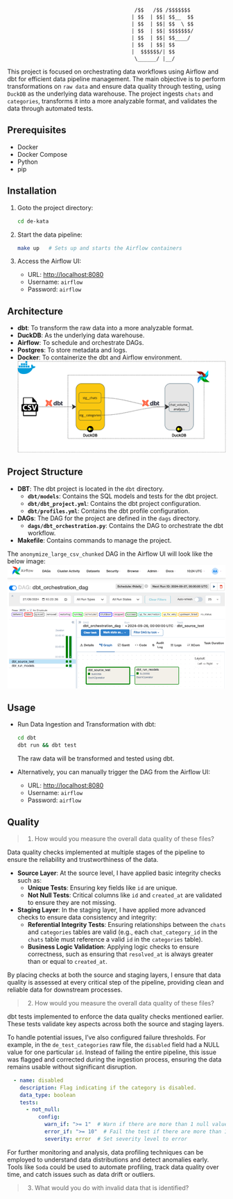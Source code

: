 ````text
                                         /$$   /$$ /$$$$$$$ 
                                        | $$  | $$| $$__  $$
                                        | $$  | $$| $$  \ $$
                                        | $$  | $$| $$$$$$$/
                                        | $$  | $$| $$____/ 
                                        | $$  | $$| $$      
                                        |  $$$$$$/| $$      
                                         \______/ |__/      
````


This project is focused on orchestrating data workflows using Airflow and dbt for efficient data pipeline management. The main objective is to perform transformations on `raw data` and ensure data quality through testing, using `DuckDB` as the underlying data warehouse. The project ingests `chats` and `categories`, transforms it into a more analyzable format, and validates the data through automated tests.

## Prerequisites

- Docker
- Docker Compose
- Python
- pip

## Installation

1. Goto the project directory:
    ```sh
    cd de-kata
    ```

2. Start the data pipeline:
    ```sh
    make up   # Sets up and starts the Airflow containers
    ```

3. Access the Airflow UI:
    - URL: [http://localhost:8080](http://localhost:8080)
    - Username: `airflow`
    - Password: `airflow`

## Architecture

- **dbt**: To transform the raw data into a more analyzable format.
- **DuckDB**: As the underlying data warehouse.
- **Airflow**: To schedule and orchestrate DAGs.
- **Postgres**: To store metadata and logs.
- **Docker**: To containerize the dbt and Airflow environment.
![Project Architecture](assets/img_1.png)


## Project Structure

- **DBT**: The dbt project is located in the `dbt` directory.
  - **`dbt/models`**: Contains the SQL models and tests for the dbt project.
  - **`dbt/dbt_project.yml`**: Contains the dbt project configuration.
  - **`dbt/profiles.yml`**: Contains the dbt profile configuration.
- **DAGs**: The DAG for the project are defined in the `dags` directory.
  - **`dags/dbt_orchestration.py`**: Contains the DAG to orchestrate the dbt workflow.
- **Makefile**: Contains commands to manage the project.

The `anonymize_large_csv_chunked` DAG in the Airflow UI will look like the below image:
![Project Structure](assets/img.png)

## Usage

- Run Data Ingestion and Transformation with dbt:
    ```sh
    cd dbt
    dbt run && dbt test
    ```
    The raw data will be transformed and tested using dbt.

    
- Alternatively, you can manually trigger the DAG from the Airflow UI:
    - URL: [http://localhost:8080](http://localhost:8080)
    - Username: `airflow`
    - Password: `airflow`

## Quality
> 1. How would you measure the overall data quality of these files?

Data quality checks implemented at multiple stages of the pipeline to ensure the reliability and trustworthiness of the data. 
- **Source Layer**: At the source level, I have applied basic integrity checks such as:
  - **Unique Tests**: Ensuring key fields like `id` are unique.
  - **Not Null Tests**: Critical columns like `id` and `created_at` are validated to ensure they are not missing.
- **Staging Layer**: In the staging layer, I have applied more advanced checks to ensure data consistency and integrity:
  - **Referential Integrity Tests**: Ensuring relationships between the `chats` and `categories` tables are valid (e.g., each `chat_category_id` in the `chats` table must reference a valid `id` in the `categories` table).
  - **Business Logic Validation**: Applying logic checks to ensure correctness, such as ensuring that `resolved_at` is always greater than or equal to `created_at`.
   
By placing checks at both the source and staging layers, I ensure that data quality is assessed at every critical step of the pipeline, providing clean and reliable data for downstream processes.
   
> 2. How would you measure the overall data quality of these files?

dbt tests implemented to enforce the data quality checks mentioned earlier. These tests validate key aspects across both the source and staging layers.

To handle potential issues, I’ve also configured failure thresholds. For example, in the `de_test_categories` raw file, the `disabled` field had a NULL value for one particular `id`. Instead of failing the entire pipeline, this issue was flagged and corrected during the ingestion process, ensuring the data remains usable without significant disruption.
```yaml
  - name: disabled
    description: Flag indicating if the category is disabled.
    data_type: boolean
    tests:
      - not_null:
          config:
            warn_if: ">= 1"  # Warn if there are more than 1 null values
            error_if: ">= 10"  # Fail the test if there are more than 10 null values
            severity: error  # Set severity level to error
```

For further monitoring and analysis, data profiling techniques can be employed to understand data distributions and detect anomalies early. Tools like `Soda` could be used to automate profiling, track data quality over time, and catch issues such as data drift or outliers.

> 3. What would you do with invalid data that is identified?

 
